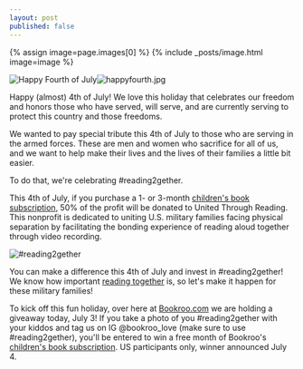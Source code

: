 ```yaml
---
layout: post
published: false
---
```

{% assign image=page.images[0] %}
{% include _posts/image.html image=image %}
 
![Happy Fourth of July]({{site.baseurl}}/assets/img/posts/happyfourth.jpg)![happyfourth.jpg]({{site.baseurl}}/assets/img/posts/happyfourth.jpg)
 
Happy (almost) 4th of July! We love this holiday that celebrates our freedom and honors those who have served, will serve, and are currently serving to protect this country and those freedoms. 
 
We wanted to pay special tribute this 4th of July to those who are serving in the armed forces. These are men and women who sacrifice for all of us, and we want to help make their lives and the lives of their families a little bit easier.
 
To do that, we're celebrating #reading2gether. 
 
This 4th of July, if you purchase a 1- or 3-month [children's book subscription](https://bookroo.com/ "bookroo.com"), 50% of the profit will be donated to United Through Reading. This nonprofit is dedicated to uniting U.S. military families facing physical separation by facilitating the bonding experience of reading aloud together through video recording. 
 
![#reading2gether]({{site.baseurl}}/assets/img/posts/reading2gether.jpg)
 
You can make a difference this 4th of July and invest in #reading2gether! We know how important [reading together](https://blog.bookroo.com/how-30-minutes-of-reading-a-day-will-change-your-childs-life "HOW 30 MINUTES OF READING A DAY WILL CHANGE YOUR CHILD'S LIFE") is, so let's make it happen for these military families! 
 
To kick off this fun holiday, over here at [Bookroo.com](https://bookroo.com/ "bookroo.com") we are holding a giveaway today, July 3! If you take a photo of you #reading2gether with your kiddos and tag us on IG @bookroo_love (make sure to use #reading2gether), you'll be entered to win a free month of Bookroo's [children's book subscription](https://bookroo.com/ "bookroo.com"). US participants only, winner announced July 4. 
